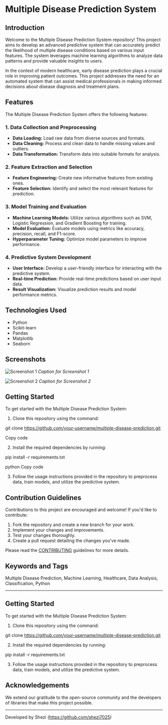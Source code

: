 # Multiple Disease Prediction System

## Introduction

Welcome to the Multiple Disease Prediction System repository! This project aims to develop an advanced predictive system that can accurately predict the likelihood of multiple disease conditions based on various input features. The system leverages machine learning algorithms to analyze data patterns and provide valuable insights to users.

In the context of modern healthcare, early disease prediction plays a crucial role in improving patient outcomes. This project addresses the need for an automated system that can assist medical professionals in making informed decisions about disease diagnosis and treatment plans.

## Features

The Multiple Disease Prediction System offers the following features:

### 1. Data Collection and Preprocessing

- **Data Loading:** Load raw data from diverse sources and formats.
- **Data Cleaning:** Process and clean data to handle missing values and outliers.
- **Data Transformation:** Transform data into suitable formats for analysis.

### 2. Feature Extraction and Selection

- **Feature Engineering:** Create new informative features from existing ones.
- **Feature Selection:** Identify and select the most relevant features for prediction.

### 3. Model Training and Evaluation

- **Machine Learning Models:** Utilize various algorithms such as SVM, Logistic Regression, and Gradient Boosting for training.
- **Model Evaluation:** Evaluate models using metrics like accuracy, precision, recall, and F1-score.
- **Hyperparameter Tuning:** Optimize model parameters to improve performance.

### 4. Predictive System Development

- **User Interface:** Develop a user-friendly interface for interacting with the predictive system.
- **Real-time Prediction:** Provide real-time predictions based on user input data.
- **Result Visualization:** Visualize prediction results and model performance metrics.

## Technologies Used

- Python
- Scikit-learn
- Pandas
- Matplotlib
- Seaborn

## Screenshots

![Screenshot 1](screenshots/screenshot1.png)
*Caption for Screenshot 1*

![Screenshot 2](screenshots/screenshot2.png)
*Caption for Screenshot 2*

## Getting Started

To get started with the Multiple Disease Prediction System:

1. Clone this repository using the command:

git clone https://github.com/your-username/multiple-disease-prediction.git


Copy code

2. Install the required dependencies by running:

pip install -r requirements.txt

python
Copy code

3. Follow the usage instructions provided in the repository to preprocess data, train models, and utilize the predictive system.

## Contribution Guidelines

Contributions to this project are encouraged and welcome! If you'd like to contribute:

1. Fork the repository and create a new branch for your work.
2. Implement your changes and improvements.
3. Test your changes thoroughly.
4. Create a pull request detailing the changes you've made.

Please read the [CONTRIBUTING](CONTRIBUTING.md) guidelines for more details.


## Keywords and Tags

Multiple Disease Prediction, Machine Learning, Healthcare, Data Analysis, Classification, Python

---



## Getting Started

To get started with the Multiple Disease Prediction System:

1. Clone this repository using the command:

git clone https://github.com/your-username/multiple-disease-prediction.git



2. Install the required dependencies by running:

pip install -r requirements.txt


3. Follow the usage instructions provided in the repository to preprocess data, train models, and utilize the predictive system.



## Acknowledgements

We extend our gratitude to the open-source community and the developers of libraries that make this project possible.

---

Developed by Shezi (https://github.com/shezi7025)
